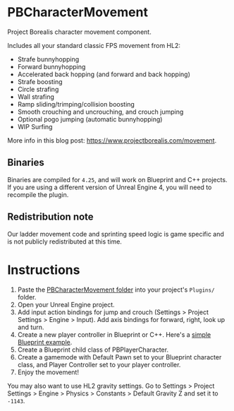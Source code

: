 # PBCharacterMovement
Project Borealis character movement component.

Includes all your standard classic FPS movement from HL2:

* Strafe bunnyhopping
* Forward bunnyhopping
* Accelerated back hopping (and forward and back hopping)
* Strafe boosting
* Circle strafing
* Wall strafing
* Ramp sliding/trimping/collision boosting
* Smooth crouching and uncrouching, and crouch jumping
* Optional pogo jumping (automatic bunnyhopping)
* WIP Surfing

More info in this blog post: https://www.projectborealis.com/movement.

## Binaries

Binaries are compiled for `4.25`, and will work on Blueprint and C++ projects.
If you are using a different version of Unreal Engine 4, you will need to recompile the plugin.

## Redistribution note

Our ladder movement code and sprinting speed logic is game specific and is not publicly redistributed at this time.

# Instructions

1. Paste the [PBCharacterMovement folder](https://github.com/ProjectSHAVO/PBCharacterMovementUE5/archive/refs/heads/main.zip) into your project's `Plugins/` folder.
2. Open your Unreal Engine project.
3. Add input action bindings for jump and crouch (Settings > Project Settings > Engine > Input). Add axis bindings for forward, right, look up and turn.
4. Create a new player controller in Blueprint or C++. Here's a [simple Blueprint example](https://blueprintue.com/blueprint/l7vxktwk/).
5. Create a Blueprint child class of PBPlayerCharacter.
6. Create a gamemode with Default Pawn set to your Blueprint character class, and Player Controller set to your player controller.
7. Enjoy the movement!

You may also want to use HL2 gravity settings. Go to Settings > Project Settings > Engine > Physics > Constants > Default Gravity Z and set it to `-1143`.

